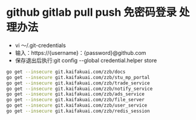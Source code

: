 #   github  gitlab  pull push 免密码登录 处理办法
+  vi  ～/.git-credentials
+  输入：https://{username}：{password}@github.com
+ 保存退出后执行:git config --global credential.helper store


```  bash
go get --insecure git.kaifakuai.com/zzb/docs
go get --insecure git.kaifakuai.com/zzb/stu_mp_portal
go get --insecure git.kaifakuai.com/zzb/trade_service
go get --insecure git.kaifakuai.com/zzb/notify_service
go get --insecure git.kaifakuai.com/zzb/ads_service
go get --insecure git.kaifakuai.com/zzb/file_server
go get --insecure git.kaifakuai.com/zzb/user_service
go get --insecure git.kaifakuai.com/zzb/redis_session
```
